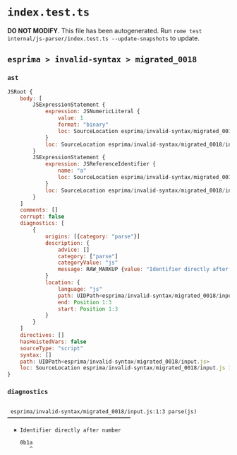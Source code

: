 # `index.test.ts`

**DO NOT MODIFY**. This file has been autogenerated. Run `rome test internal/js-parser/index.test.ts --update-snapshots` to update.

## `esprima > invalid-syntax > migrated_0018`

### `ast`

```javascript
JSRoot {
	body: [
		JSExpressionStatement {
			expression: JSNumericLiteral {
				value: 1
				format: "binary"
				loc: SourceLocation esprima/invalid-syntax/migrated_0018/input.js 1:0-1:3
			}
			loc: SourceLocation esprima/invalid-syntax/migrated_0018/input.js 1:0-1:3
		}
		JSExpressionStatement {
			expression: JSReferenceIdentifier {
				name: "a"
				loc: SourceLocation esprima/invalid-syntax/migrated_0018/input.js 1:3-1:4 (a)
			}
			loc: SourceLocation esprima/invalid-syntax/migrated_0018/input.js 1:3-1:4
		}
	]
	comments: []
	corrupt: false
	diagnostics: [
		{
			origins: [{category: "parse"}]
			description: {
				advice: []
				category: ["parse"]
				categoryValue: "js"
				message: RAW_MARKUP {value: "Identifier directly after number"}
			}
			location: {
				language: "js"
				path: UIDPath<esprima/invalid-syntax/migrated_0018/input.js>
				end: Position 1:3
				start: Position 1:3
			}
		}
	]
	directives: []
	hasHoistedVars: false
	sourceType: "script"
	syntax: []
	path: UIDPath<esprima/invalid-syntax/migrated_0018/input.js>
	loc: SourceLocation esprima/invalid-syntax/migrated_0018/input.js 1:0-2:0
}
```

### `diagnostics`

```

 esprima/invalid-syntax/migrated_0018/input.js:1:3 parse(js) ━━━━━━━━━━━━━━━━━━━━━━━━━━━━━━━━━━━━━━━

  ✖ Identifier directly after number

    0b1a
       ^


```
